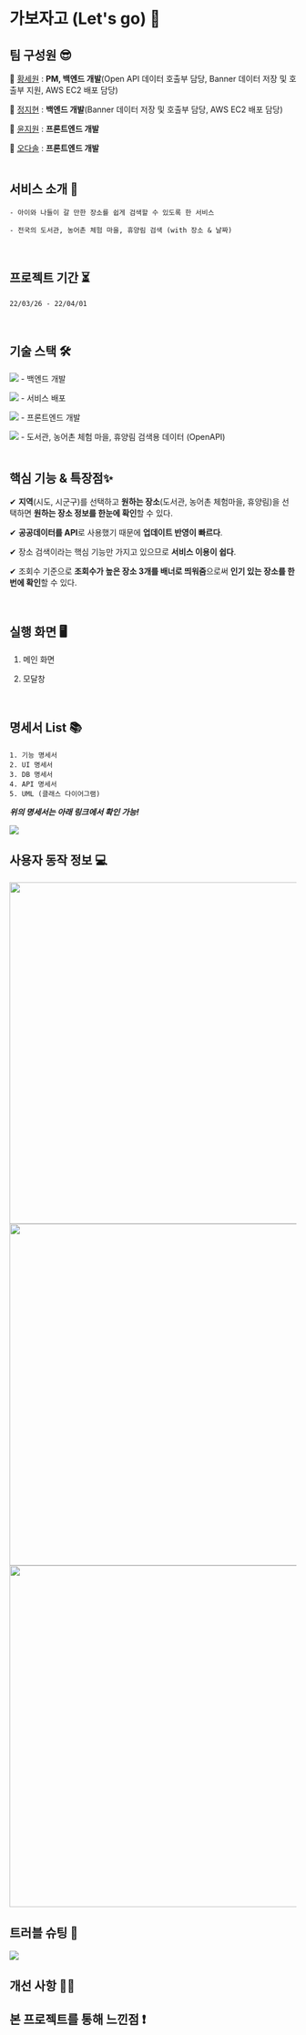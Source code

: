 # 가보자고 (Let's go) 👣

## 팀 구성원 😎
👻 [황세원](https://github.com/pabaep) : **PM, 백엔드 개발**(Open API 데이터 호출부 담당, Banner 데이터 저장 및 호출부 지원, AWS EC2 배포 담당)   

🐣 [정지현](https://github.com/jjhyunjung) : **백엔드 개발**(Banner 데이터 저장 및 호출부 담당, AWS EC2 배포 담당)   

🥰 [윤지원](https://github.com/yjw226) : **프론트엔드 개발**   

🐾 [오다솔](https://github.com/ohdasol) : **프론트엔드 개발**   
<br>

## 서비스 소개 📃
```
- 아이와 나들이 갈 만한 장소를 쉽게 검색할 수 있도록 한 서비스   

- 전국의 도서관, 농어촌 체험 마을, 휴양림 검색 (with 장소 & 날짜) 
```

<br>

## 프로젝트 기간 ⏳
`22/03/26 - 22/04/01` 

<br>

## 기술 스택 🛠
<img src="https://img.shields.io/badge/Spring Boot-6DB33F?style=flat-square&logo=Spring Boot&logoColor=white"/> - 백엔드 개발   

<img src="https://img.shields.io/badge/Amazon AWS-232F3E?style=flat-square&logo=Amazon AWS&logoColor=white"/> - 서비스 배포   

<img src="https://img.shields.io/badge/React-61DAFB?style=flat-square&logo=React&logoColor=white"/> - 프론트엔드 개발   

<img src="https://img.shields.io/badge/공공데이터포털-0b70b9?style=flat-square&logoColor=white"/> - 도서관, 농어촌 체험 마을, 휴양림 검색용 데이터 (OpenAPI)   
<br>

## 핵심 기능 & 특장점✨

✔ **지역**(시도, 시군구)를 선택하고 **원하는 장소**(도서관, 농어촌 체험마을, 휴양림)을 선택하면 **원하는 장소 정보를 한눈에 확인**할 수 있다.   
   
✔ **공공데이터를 API**로 사용했기 때문에 **업데이트 반영이 빠르다**.   
   
✔ 장소 검색이라는 핵심 기능만 가지고 있으므로 **서비스 이용이 쉽다**.   
   
✔ 조회수 기준으로 **조회수가 높은 장소 3개를 배너로 띄워줌**으로써 **인기 있는 장소를 한번에 확인**할 수 있다.   
  
<br>

## 실행 화면 🖥
1. 메인 화면

2. 모달창

<br>

## 명세서 List 📚
```
1. 기능 명세서
2. UI 명세서
3. DB 명세서
4. API 명세서
5. UML (클래스 다이어그램)
```

_**위의 명세서는 아래 링크에서 확인 가능!**_

<a href="https://github.com/swhCompany/letsgo/wiki"><img src="https://img.shields.io/badge/명세서 List home page-af73f0?style=for-the-badge&logoWidth=50"/></a>

## 사용자 동작 정보 💻
<img src="https://user-images.githubusercontent.com/97021735/160964509-8c8eb481-11fd-4724-978a-2b1db574c766.jpg" width=600px/>
<img src="https://user-images.githubusercontent.com/97021735/160964520-55ad8957-c24f-4c17-b195-5c74bb3b3ca7.jpg" width=600px/>
<img src="https://user-images.githubusercontent.com/97021735/160964525-ff9ee092-693a-414b-9575-4d6c176a7979.jpg" width=600px/>


## 트러블 슈팅 🎯
<a href="https://github.com/swhCompany/letsgo/wiki/%ED%8A%B8%EB%9F%AC%EB%B8%94-%EC%8A%88%ED%8C%85"><img src="https://img.shields.io/badge/trouble shooting-a1edb5?style=for-the-badge&logoWidth=50"/></a>

## 개선 사항 👩‍💻

## 본 프로젝트를 통해 느낀점 ❗


